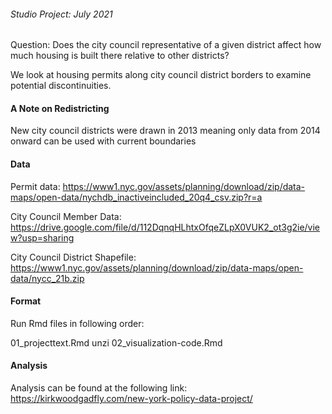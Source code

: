<h6> Studio Project: July 2021</h6>

Question: Does the city council representative of a given district affect how much housing is built there relative to other districts?

We look at housing permits along city council district borders to examine potential discontinuities.

<h4> A Note on Redistricting</h4> 

New city council districts were drawn in 2013 meaning only data from 2014 onward can be used with current boundaries

<h4> Data </h4> 

Permit data:
<a>https://www1.nyc.gov/assets/planning/download/zip/data-maps/open-data/nychdb_inactiveincluded_20q4_csv.zip?r=a</a>

City Council Member Data:
<a>https://drive.google.com/file/d/112DqnqHLhtxOfqeZLpX0VUK2_ot3g2ie/view?usp=sharing</a>

City Council District Shapefile:
<a>https://www1.nyc.gov/assets/planning/download/zip/data-maps/open-data/nycc_21b.zip</a>

<h4> Format </h4> 

Run Rmd files in following order:

01_projecttext.Rmd
unzi
02_visualization-code.Rmd

<h4> Analysis </h4>

Analysis can be found at the following link:
<a> https://kirkwoodgadfly.com/new-york-policy-data-project/ </a>

